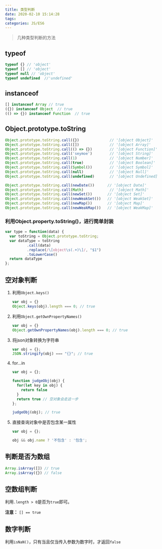 ```yaml
---
title: 类型判断
date: 2020-02-10 15:14:28
tags: 
categories: JS/ES6
---
```


> 几种类型判断的方法



<!-- more -->



## typeof

```javascript
typeof {} // 'object'
typeof [] // 'object'
typeof null // 'object'
typeof undefined  //'undefined'
```

## instanceof

```javascript
[] instanceof Array // true
({}) instanceof Object  // true
(() => {}) instanceof Function  // true
```

## Object.prototype.toString

```javascript
Object.prototype.toString.call({})              // '[object Object]'
Object.prototype.toString.call([])              // '[object Array]'
Object.prototype.toString.call(() => {})        // '[object Function]'
Object.prototype.toString.call('seymoe')        // '[object String]'
Object.prototype.toString.call(1)               // '[object Number]'
Object.prototype.toString.call(true)            // '[object Boolean]'
Object.prototype.toString.call(Symbol())        // '[object Symbol]'
Object.prototype.toString.call(null)            // '[object Null]'
Object.prototype.toString.call(undefined)       // '[object Undefined]'

Object.prototype.toString.call(newDate())      // '[object Date]'
Object.prototype.toString.call(Math)            // '[object Math]'
Object.prototype.toString.call(newSet())       // '[object Set]'
Object.prototype.toString.call(newWeakSet())   // '[object WeakSet]'
Object.prototype.toString.call(newMap())       // '[object Map]'
Object.prototype.toString.call(newWeakMap())   // '[object WeakMap]'
```

### 利用Object.property.toString()，进行简单封装

```javascript
var type = function(data) {
  var toString = Object.prototype.toString;
  var dataType = toString
          .call(data)
          .replace(/\[object\s(.+)\]/, "$1")
          .toLowerCase()
  return dataType
};
```

## 空对象判断

1. 利用`Object.keys()`

   ```javascript
   var obj = {}
   Object.keys(obj).length === 0; // true
   ```

2. 利用`Object.getOwnPropertyNames()`

   ```javascript
   var obj = {}
   Object.getOwnPropertyNames(obj).length === 0; // true
   ```

3. 将json对象转换为字符串

   ```javascript
   var obj = {};
   JSON.stringify(obj) === "{}"; // true
   ```

4. for...in

   ```javascript
   var obj = {};
   
   function judgeObj(obj) {
     for(let key in obj) {
       return false
     }
     return true // 空对象会走这一步
   };
   
   judgeObj(obj); // true
   ```

5. 直接查询对象中是否包含某一属性

   ```javascript
   var obj = {};
   
   obj && obj.name ? '不包含' : '包含';
   ```

## 判断是否为数组

```javascript
Array.isArray([]) // true
Array.isArray({}) // false
```

## 空数组判断

利用`.length > 0`是否为`true`即可。

**注意：**  `[] == true`

## 数字判断

利用`isNaN()`，只有当且仅当传入参数为数字时，才返回`false`